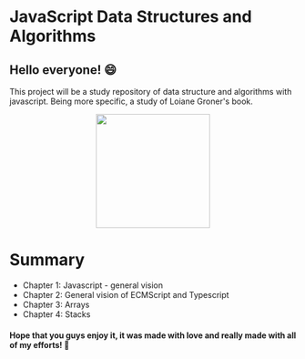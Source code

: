 # JavaScript Data Structures and Algorithms

## Hello everyone! 😄

This project will be a study repository of data structure and algorithms with javascript. Being more specific, a study of Loiane Groner's book.

<div align="center">
  <img src="https://images-na.ssl-images-amazon.com/images/I/61AjyNPeDUL.jpg" width="200px" />
</div>

<div>
  <h1>Summary</h1>
  <ul>
    <li>Chapter 1: Javascript - general vision</li>
    <li>Chapter 2: General vision of ECMScript and Typescript</li>
    <li>Chapter 3: Arrays</li>
    <li>Chapter 4: Stacks</li>
  </ul>
</div>

#### Hope that you guys enjoy it, it was made with love and really made with all of my efforts! 💙
